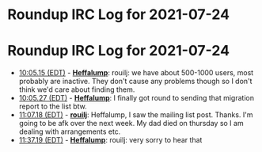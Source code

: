 # Roundup IRC Log for 2021-07-24 #
# Roundup IRC Log for 2021-07-24
* <a href="#10:05.15" id="10:05.15">10:05.15 (EDT)</a> - __[Heffalump](https://github.com/Heffalump)__: rouilj: we have about 500-1000 users, most probably are inactive. They don't cause any problems though so I don't think we'd care about finding them.
* <a href="#10:05.27" id="10:05.27">10:05.27 (EDT)</a> - __[Heffalump](https://github.com/Heffalump)__: I finally got round to sending that migration report to the list btw.
* <a href="#11:07.18" id="11:07.18">11:07.18 (EDT)</a> - __[rouilj](https://github.com/rouilj)__: Heffalump, I saw the mailing list post. Thanks. I'm going to be afk over the next week. My dad died on thursday so I am dealing with arrangements etc.
* <a href="#11:37.19" id="11:37.19">11:37.19 (EDT)</a> - __[Heffalump](https://github.com/Heffalump)__: rouilj: very sorry to hear that
